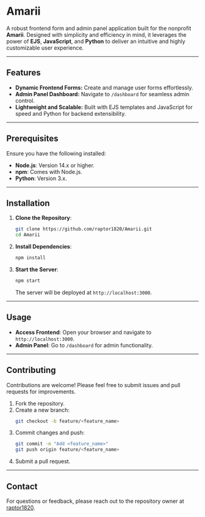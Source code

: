 # Amarii

A robust frontend form and admin panel application built for the nonprofit **Amarii**. Designed with simplicity and efficiency in mind, it leverages the power of **EJS**, **JavaScript**, and **Python** to deliver an intuitive and highly customizable user experience.

---

## Features

- **Dynamic Frontend Forms:** Create and manage user forms effortlessly.
- **Admin Panel Dashboard:** Navigate to `/dashboard` for seamless admin control.
- **Lightweight and Scalable:** Built with EJS templates and JavaScript for speed and Python for backend extensibility.

---

## Prerequisites

Ensure you have the following installed:

- **Node.js**: Version 14.x or higher.
- **npm**: Comes with Node.js.
- **Python**: Version 3.x.

---

## Installation

1. **Clone the Repository**:
   ```bash
   git clone https://github.com/raptor1820/Amarii.git
   cd Amarii
   ```

2. **Install Dependencies**:
   ```bash
   npm install
   ```

3. **Start the Server**:
   ```bash
   npm start
   ```

   The server will be deployed at `http://localhost:3000`.

---

## Usage

- **Access Frontend**: Open your browser and navigate to `http://localhost:3000`.
- **Admin Panel**: Go to `/dashboard` for admin functionality.

---

## Contributing

Contributions are welcome! Please feel free to submit issues and pull requests for improvements.

1. Fork the repository.
2. Create a new branch:
   ```bash
   git checkout -b feature/<feature_name>
   ```
3. Commit changes and push:
   ```bash
   git commit -m "Add <feature_name>"
   git push origin feature/<feature_name>
   ```
4. Submit a pull request.

---

## Contact

For questions or feedback, please reach out to the repository owner at [raptor1820](https://github.com/raptor1820).
